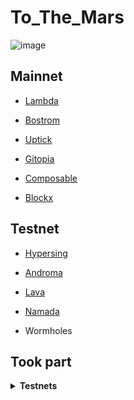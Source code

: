 # To_The_Mars
![image](https://user-images.githubusercontent.com/109024799/209161263-c8bb1283-e243-4ebe-9a0f-2d31e5790886.png)


## Mainnet
* [Lambda](https://explorer.nodestake.top/lambda/staking/lambvaloper1f4e4njyp65ruvgwrnk8qec6y2020thgdcaxw7j)
  
* [Bostrom](https://ping.pub/bostrom/staking/bostromvaloper1n76f7tuq0kxf2ufjevlguqfc4xn4vfykflmhnn)
  
* [Uptick](https://uptick.exploreme.pro/validator/uptickvaloper1qc9lnl38sv2mxvjtfjs76894efjf09l230emsm)
  
* [Gitopia](https://gitopia.exploreme.pro/validator/gitopiavaloper1cfrzh87l2hceqdd3lj9h7f6makqa5ugna9kpy9)
  
* [Composable](https://ping.pub/composable/staking/centaurivaloper1n76f7tuq0kxf2ufjevlguqfc4xn4vfykvm0lya)

* [Blockx](https://ping.blockxnet.com/blockx/staking/blockxvaloper1h09jt0s2v70kx4jwn3afp635zna6ree7lr7xaj)

## Testnet
* [Hypersing](https://explorer.hypersign.id/hypersign-testnet/staking/hidvaloper1cfrzh87l2hceqdd3lj9h7f6makqa5ugnkkyak8)
  
* [Androma](https://explorer.bccnodes.com/androma/staking/andrvaloper1elzwme63j5dx3gfuw0mdefcy92l0nr7as9snza)
  
* [Lava](https://lava.explorers.guru/validator/lava@valoper193p69ej0tq6tz9z3mfz5m8nn0lrhj6qdn32d5g)
  
* [Namada](https://namada.explorers.guru/validators)


* Wormholes


## Took part
<details>
  <summary><b>Testnets</b></summary>
  
Quicksilver
Terittori
Nibiru
Source
Nois
</details>
